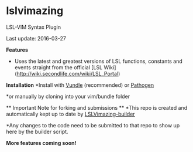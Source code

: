 # lslvimazing
LSL-VIM Syntax Plugin

Last update: 2016-03-27

**Features**
* Uses the latest and greatest versions of LSL functions, constants and events straight from the official [LSL Wiki] (http://wiki.secondlife.com/wiki/LSL_Portal)

**Installation**
*Install with [Vundle](https://github.com/gmarik/vundle) (recommended) or [Pathogen](https://github.com/tpope/vim-pathogen)

*or manually by cloning into your vim/bundle folder

** Important Note for forking and submissions **
*This repo is created and automatically kept up to date by  [LSLVimazing-builder](https://github.com/PumpkinPai/lslvimazing-builder)

*Any changes to the code need to be submitted to that repo to show up here by the builder script.


**More features coming soon!**
